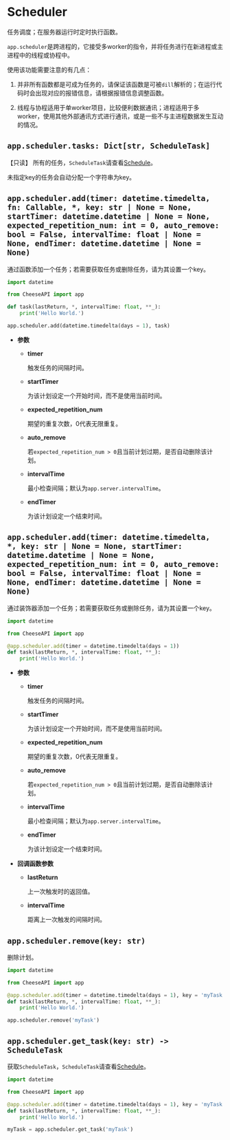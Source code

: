 # **Scheduler**

任务调度；在服务器运行时定时执行函数。

`app.scheduler`是跨进程的，它接受多worker的指令，并将任务进行在新进程或主进程中的线程或协程中。

使用该功能需要注意的有几点：

1. 并非所有函数都是可成为任务的，请保证该函数是可被`dill`解析的；在运行代码时会出现对应的报错信息，请根据报错信息调整函数。

2. 线程与协程适用于单worker项目，比较便利数据通讯；进程适用于多worker，使用其他外部通讯方式进行通讯，或是一些不与主进程数据发生互动的情况。

## **`app.scheduler.tasks: Dict[str, ScheduleTask]`**

【只读】 所有的任务，`ScheduleTask`请查看[Schedule](../Schedule.md)。

未指定key的任务会自动分配一个字符串为key。

## **`app.scheduler.add(timer: datetime.timedelta, fn: Callable, *, key: str | None = None, startTimer: datetime.datetime | None = None, expected_repetition_num: int = 0, auto_remove: bool = False, intervalTime: float | None = None, endTimer: datetime.datetime | None = None)`**

通过函数添加一个任务；若需要获取任务或删除任务，请为其设置一个key。

```python
import datetime

from CheeseAPI import app

def task(lastReturn, *, intervalTime: float, **_):
    print('Hello World.')

app.scheduler.add(datetime.timedelta(days = 1), task)
```

- **参数**

    - **timer**

        触发任务的间隔时间。

    - **startTimer**

        为该计划设定一个开始时间，而不是使用当前时间。

    - **expected_repetition_num**

        期望的重复次数，0代表无限重复。

    - **auto_remove**

        若`expected_repetition_num > 0`且当前计划过期，是否自动删除该计划。

    - **intervalTime**

        最小检查间隔；默认为`app.server.intervalTime`。

    - **endTimer**

        为该计划设定一个结束时间。

## **`app.scheduler.add(timer: datetime.timedelta, *, key: str | None = None, startTimer: datetime.datetime | None = None, expected_repetition_num: int = 0, auto_remove: bool = False, intervalTime: float | None = None, endTimer: datetime.datetime | None = None)`**

通过装饰器添加一个任务；若需要获取任务或删除任务，请为其设置一个key。

```python
import datetime

from CheeseAPI import app

@app.scheduler.add(timer = datetime.timedelta(days = 1))
def task(lastReturn, *, intervalTime: float, **_):
    print('Hello World.')
```

- **参数**

    - **timer**

        触发任务的间隔时间。

    - **startTimer**

        为该计划设定一个开始时间，而不是使用当前时间。

    - **expected_repetition_num**

        期望的重复次数，0代表无限重复。

    - **auto_remove**

        若`expected_repetition_num > 0`且当前计划过期，是否自动删除该计划。

    - **intervalTime**

        最小检查间隔；默认为`app.server.intervalTime`。

    - **endTimer**

        为该计划设定一个结束时间。

- **回调函数参数**

    - **lastReturn**

        上一次触发时的返回值。

    - **intervalTime**

        距离上一次触发的间隔时间。

## **`app.scheduler.remove(key: str)`**

删除计划。

```python
import datetime

from CheeseAPI import app

@app.scheduler.add(timer = datetime.timedelta(days = 1), key = 'myTask')
def task(lastReturn, *, intervalTime: float, **_):
    print('Hello World.')

app.scheduler.remove('myTask')
```

## **`app.scheduler.get_task(key: str) -> ScheduleTask`**

获取`ScheduleTask`，`ScheduleTask`请查看[Schedule](../Schedule.md)。

```python
import datetime

from CheeseAPI import app

@app.scheduler.add(timer = datetime.timedelta(days = 1), key = 'myTask')
def task(lastReturn, *, intervalTime: float, **_):
    print('Hello World.')

myTask = app.scheduler.get_task('myTask')
```
